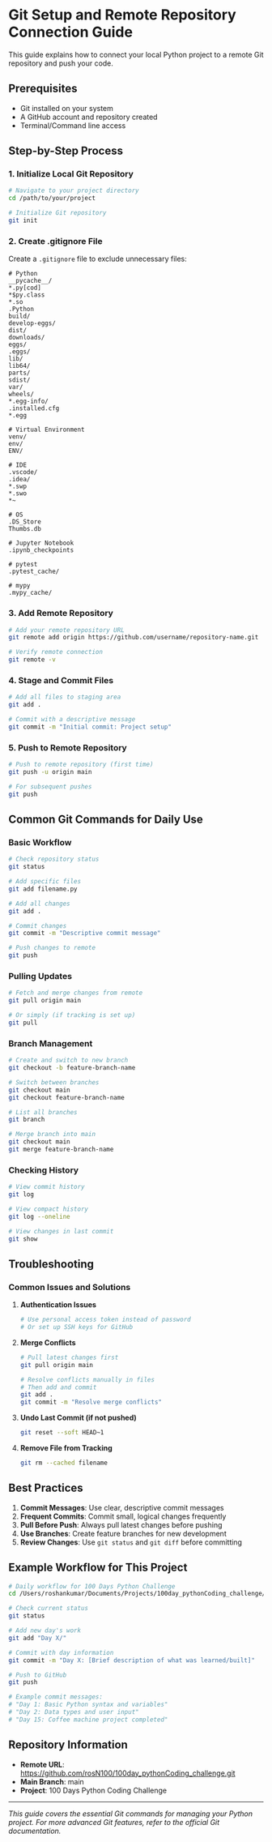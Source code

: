 # Git Setup and Remote Repository Connection Guide

This guide explains how to connect your local Python project to a remote Git repository and push your code.

## Prerequisites
- Git installed on your system
- A GitHub account and repository created
- Terminal/Command line access

## Step-by-Step Process

### 1. Initialize Local Git Repository
```bash
# Navigate to your project directory
cd /path/to/your/project

# Initialize Git repository
git init
```

### 2. Create .gitignore File
Create a `.gitignore` file to exclude unnecessary files:
```gitignore
# Python
__pycache__/
*.py[cod]
*$py.class
*.so
.Python
build/
develop-eggs/
dist/
downloads/
eggs/
.eggs/
lib/
lib64/
parts/
sdist/
var/
wheels/
*.egg-info/
.installed.cfg
*.egg

# Virtual Environment
venv/
env/
ENV/

# IDE
.vscode/
.idea/
*.swp
*.swo
*~

# OS
.DS_Store
Thumbs.db

# Jupyter Notebook
.ipynb_checkpoints

# pytest
.pytest_cache/

# mypy
.mypy_cache/
```

### 3. Add Remote Repository
```bash
# Add your remote repository URL
git remote add origin https://github.com/username/repository-name.git

# Verify remote connection
git remote -v
```

### 4. Stage and Commit Files
```bash
# Add all files to staging area
git add .

# Commit with a descriptive message
git commit -m "Initial commit: Project setup"
```

### 5. Push to Remote Repository
```bash
# Push to remote repository (first time)
git push -u origin main

# For subsequent pushes
git push
```

## Common Git Commands for Daily Use

### Basic Workflow
```bash
# Check repository status
git status

# Add specific files
git add filename.py

# Add all changes
git add .

# Commit changes
git commit -m "Descriptive commit message"

# Push changes to remote
git push
```

### Pulling Updates
```bash
# Fetch and merge changes from remote
git pull origin main

# Or simply (if tracking is set up)
git pull
```

### Branch Management
```bash
# Create and switch to new branch
git checkout -b feature-branch-name

# Switch between branches
git checkout main
git checkout feature-branch-name

# List all branches
git branch

# Merge branch into main
git checkout main
git merge feature-branch-name
```

### Checking History
```bash
# View commit history
git log

# View compact history
git log --oneline

# View changes in last commit
git show
```

## Troubleshooting

### Common Issues and Solutions

1. **Authentication Issues**
   ```bash
   # Use personal access token instead of password
   # Or set up SSH keys for GitHub
   ```

2. **Merge Conflicts**
   ```bash
   # Pull latest changes first
   git pull origin main
   
   # Resolve conflicts manually in files
   # Then add and commit
   git add .
   git commit -m "Resolve merge conflicts"
   ```

3. **Undo Last Commit (if not pushed)**
   ```bash
   git reset --soft HEAD~1
   ```

4. **Remove File from Tracking**
   ```bash
   git rm --cached filename
   ```

## Best Practices

1. **Commit Messages**: Use clear, descriptive commit messages
2. **Frequent Commits**: Commit small, logical changes frequently
3. **Pull Before Push**: Always pull latest changes before pushing
4. **Use Branches**: Create feature branches for new development
5. **Review Changes**: Use `git status` and `git diff` before committing

## Example Workflow for This Project

```bash
# Daily workflow for 100 Days Python Challenge
cd /Users/roshankumar/Documents/Projects/100day_pythonCoding_challenge/100daysPython

# Check current status
git status

# Add new day's work
git add "Day X/"

# Commit with day information
git commit -m "Day X: [Brief description of what was learned/built]"

# Push to GitHub
git push

# Example commit messages:
# "Day 1: Basic Python syntax and variables"
# "Day 2: Data types and user input"
# "Day 15: Coffee machine project completed"
```

## Repository Information
- **Remote URL**: https://github.com/rosN100/100day_pythonCoding_challenge.git
- **Main Branch**: main
- **Project**: 100 Days Python Coding Challenge

---

*This guide covers the essential Git commands for managing your Python project. For more advanced Git features, refer to the official Git documentation.*

